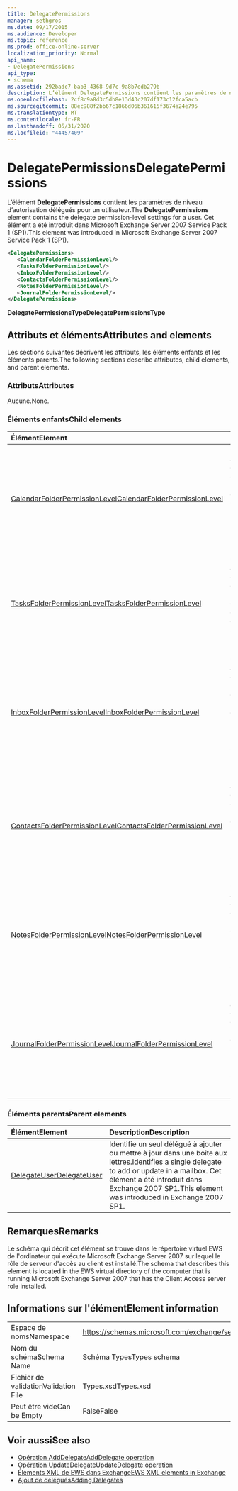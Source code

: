 ```yaml
---
title: DelegatePermissions
manager: sethgros
ms.date: 09/17/2015
ms.audience: Developer
ms.topic: reference
ms.prod: office-online-server
localization_priority: Normal
api_name:
- DelegatePermissions
api_type:
- schema
ms.assetid: 292badc7-bab3-4368-9d7c-9a8b7edb279b
description: L’élément DelegatePermissions contient les paramètres de niveau d’autorisation délégués pour un utilisateur. Cet élément a été introduit dans Microsoft Exchange Server 2007 Service Pack 1 (SP1).
ms.openlocfilehash: 2cf8c9a8d3c5db8e13d43c207df173c12fca5acb
ms.sourcegitcommit: 88ec988f2bb67c1866d06b361615f3674a24e795
ms.translationtype: MT
ms.contentlocale: fr-FR
ms.lasthandoff: 05/31/2020
ms.locfileid: "44457409"
---
```

# <a name="delegatepermissions"></a><span data-ttu-id="5be47-104">DelegatePermissions</span><span class="sxs-lookup"><span data-stu-id="5be47-104">DelegatePermissions</span></span>

<span data-ttu-id="5be47-105">L’élément **DelegatePermissions** contient les paramètres de niveau d’autorisation délégués pour un utilisateur.</span><span class="sxs-lookup"><span data-stu-id="5be47-105">The **DelegatePermissions** element contains the delegate permission-level settings for a user.</span></span> <span data-ttu-id="5be47-106">Cet élément a été introduit dans Microsoft Exchange Server 2007 Service Pack 1 (SP1).</span><span class="sxs-lookup"><span data-stu-id="5be47-106">This element was introduced in Microsoft Exchange Server 2007 Service Pack 1 (SP1).</span></span> 
  
```xml
<DelegatePermissions>
   <CalendarFolderPermissionLevel/>
   <TasksFolderPermissionLevel/>
   <InboxFolderPermissionLevel/>
   <ContactsFolderPermissionLevel/>
   <NotesFolderPermissionLevel/>
   <JournalFolderPermissionLevel/>
</DelegatePermissions>
```

<span data-ttu-id="5be47-107">**DelegatePermissionsType**</span><span class="sxs-lookup"><span data-stu-id="5be47-107">**DelegatePermissionsType**</span></span>

## <a name="attributes-and-elements"></a><span data-ttu-id="5be47-108">Attributs et éléments</span><span class="sxs-lookup"><span data-stu-id="5be47-108">Attributes and elements</span></span>

<span data-ttu-id="5be47-109">Les sections suivantes décrivent les attributs, les éléments enfants et les éléments parents.</span><span class="sxs-lookup"><span data-stu-id="5be47-109">The following sections describe attributes, child elements, and parent elements.</span></span>
  
### <a name="attributes"></a><span data-ttu-id="5be47-110">Attributs</span><span class="sxs-lookup"><span data-stu-id="5be47-110">Attributes</span></span>

<span data-ttu-id="5be47-111">Aucune.</span><span class="sxs-lookup"><span data-stu-id="5be47-111">None.</span></span>
  
### <a name="child-elements"></a><span data-ttu-id="5be47-112">Éléments enfants</span><span class="sxs-lookup"><span data-stu-id="5be47-112">Child elements</span></span>

|<span data-ttu-id="5be47-113">**Élément**</span><span class="sxs-lookup"><span data-stu-id="5be47-113">**Element**</span></span>|<span data-ttu-id="5be47-114">**Description**</span><span class="sxs-lookup"><span data-stu-id="5be47-114">**Description**</span></span>|
|:-----|:-----|
|[<span data-ttu-id="5be47-115">CalendarFolderPermissionLevel</span><span class="sxs-lookup"><span data-stu-id="5be47-115">CalendarFolderPermissionLevel</span></span>](calendarfolderpermissionlevel.md) <br/> |<span data-ttu-id="5be47-116">Contient les autorisations pour le dossier calendrier par défaut.</span><span class="sxs-lookup"><span data-stu-id="5be47-116">Contains the permissions for the default Calendar folder.</span></span> <span data-ttu-id="5be47-117">Cet élément a été introduit dans Exchange 2007 SP1.</span><span class="sxs-lookup"><span data-stu-id="5be47-117">This element was introduced in Exchange 2007 SP1.</span></span>  <br/> |
|[<span data-ttu-id="5be47-118">TasksFolderPermissionLevel</span><span class="sxs-lookup"><span data-stu-id="5be47-118">TasksFolderPermissionLevel</span></span>](tasksfolderpermissionlevel.md) <br/> |<span data-ttu-id="5be47-119">Contient les autorisations pour le dossier de tâches par défaut.</span><span class="sxs-lookup"><span data-stu-id="5be47-119">Contains the permissions for the default Task folder.</span></span> <span data-ttu-id="5be47-120">Cet élément a été introduit dans Exchange 2007 SP1.</span><span class="sxs-lookup"><span data-stu-id="5be47-120">This element was introduced in Exchange 2007 SP1.</span></span>  <br/> |
|[<span data-ttu-id="5be47-121">InboxFolderPermissionLevel</span><span class="sxs-lookup"><span data-stu-id="5be47-121">InboxFolderPermissionLevel</span></span>](inboxfolderpermissionlevel.md) <br/> |<span data-ttu-id="5be47-122">Contient les autorisations pour le dossier boîte de réception par défaut.</span><span class="sxs-lookup"><span data-stu-id="5be47-122">Contains the permissions for the default Inbox folder.</span></span> <span data-ttu-id="5be47-123">Cet élément a été introduit dans Exchange 2007 SP1.</span><span class="sxs-lookup"><span data-stu-id="5be47-123">This element was introduced in Exchange 2007 SP1.</span></span>  <br/> |
|[<span data-ttu-id="5be47-124">ContactsFolderPermissionLevel</span><span class="sxs-lookup"><span data-stu-id="5be47-124">ContactsFolderPermissionLevel</span></span>](contactsfolderpermissionlevel.md) <br/> |<span data-ttu-id="5be47-125">Contient les autorisations pour le dossier de contacts par défaut.</span><span class="sxs-lookup"><span data-stu-id="5be47-125">Contains the permissions for the default Contacts folder.</span></span> <span data-ttu-id="5be47-126">Cet élément a été introduit dans Exchange 2007 SP1.</span><span class="sxs-lookup"><span data-stu-id="5be47-126">This element was introduced in Exchange 2007 SP1.</span></span>  <br/> |
|[<span data-ttu-id="5be47-127">NotesFolderPermissionLevel</span><span class="sxs-lookup"><span data-stu-id="5be47-127">NotesFolderPermissionLevel</span></span>](notesfolderpermissionlevel.md) <br/> |<span data-ttu-id="5be47-128">Contient les autorisations pour le dossier Notes par défaut.</span><span class="sxs-lookup"><span data-stu-id="5be47-128">Contains the permissions for the default Notes folder.</span></span> <span data-ttu-id="5be47-129">Cet élément a été introduit dans Exchange 2007 SP1.</span><span class="sxs-lookup"><span data-stu-id="5be47-129">This element was introduced in Exchange 2007 SP1.</span></span>  <br/> |
|[<span data-ttu-id="5be47-130">JournalFolderPermissionLevel</span><span class="sxs-lookup"><span data-stu-id="5be47-130">JournalFolderPermissionLevel</span></span>](journalfolderpermissionlevel.md) <br/> |<span data-ttu-id="5be47-131">Contient les autorisations pour le dossier journal par défaut.</span><span class="sxs-lookup"><span data-stu-id="5be47-131">Contains the permissions for the default Journal folder.</span></span> <span data-ttu-id="5be47-132">Cet élément a été introduit dans Exchange 2007 SP1.</span><span class="sxs-lookup"><span data-stu-id="5be47-132">This element was introduced in Exchange 2007 SP1.</span></span>  <br/> |
   
### <a name="parent-elements"></a><span data-ttu-id="5be47-133">Éléments parents</span><span class="sxs-lookup"><span data-stu-id="5be47-133">Parent elements</span></span>

|<span data-ttu-id="5be47-134">**Élément**</span><span class="sxs-lookup"><span data-stu-id="5be47-134">**Element**</span></span>|<span data-ttu-id="5be47-135">**Description**</span><span class="sxs-lookup"><span data-stu-id="5be47-135">**Description**</span></span>|
|:-----|:-----|
|[<span data-ttu-id="5be47-136">DelegateUser</span><span class="sxs-lookup"><span data-stu-id="5be47-136">DelegateUser</span></span>](delegateuser.md) <br/> |<span data-ttu-id="5be47-137">Identifie un seul délégué à ajouter ou mettre à jour dans une boîte aux lettres.</span><span class="sxs-lookup"><span data-stu-id="5be47-137">Identifies a single delegate to add or update in a mailbox.</span></span> <span data-ttu-id="5be47-138">Cet élément a été introduit dans Exchange 2007 SP1.</span><span class="sxs-lookup"><span data-stu-id="5be47-138">This element was introduced in Exchange 2007 SP1.</span></span>  <br/> |
   
## <a name="remarks"></a><span data-ttu-id="5be47-139">Remarques</span><span class="sxs-lookup"><span data-stu-id="5be47-139">Remarks</span></span>

<span data-ttu-id="5be47-140">Le schéma qui décrit cet élément se trouve dans le répertoire virtuel EWS de l'ordinateur qui exécute Microsoft Exchange Server 2007 sur lequel le rôle de serveur d'accès au client est installé.</span><span class="sxs-lookup"><span data-stu-id="5be47-140">The schema that describes this element is located in the EWS virtual directory of the computer that is running Microsoft Exchange Server 2007 that has the Client Access server role installed.</span></span>
  
## <a name="element-information"></a><span data-ttu-id="5be47-141">Informations sur l'élément</span><span class="sxs-lookup"><span data-stu-id="5be47-141">Element information</span></span>

|||
|:-----|:-----|
|<span data-ttu-id="5be47-142">Espace de noms</span><span class="sxs-lookup"><span data-stu-id="5be47-142">Namespace</span></span>  <br/> |https://schemas.microsoft.com/exchange/services/2006/types  <br/> |
|<span data-ttu-id="5be47-143">Nom du schéma</span><span class="sxs-lookup"><span data-stu-id="5be47-143">Schema Name</span></span>  <br/> |<span data-ttu-id="5be47-144">Schéma Types</span><span class="sxs-lookup"><span data-stu-id="5be47-144">Types schema</span></span>  <br/> |
|<span data-ttu-id="5be47-145">Fichier de validation</span><span class="sxs-lookup"><span data-stu-id="5be47-145">Validation File</span></span>  <br/> |<span data-ttu-id="5be47-146">Types.xsd</span><span class="sxs-lookup"><span data-stu-id="5be47-146">Types.xsd</span></span>  <br/> |
|<span data-ttu-id="5be47-147">Peut être vide</span><span class="sxs-lookup"><span data-stu-id="5be47-147">Can be Empty</span></span>  <br/> |<span data-ttu-id="5be47-148">False</span><span class="sxs-lookup"><span data-stu-id="5be47-148">False</span></span>  <br/> |
   
## <a name="see-also"></a><span data-ttu-id="5be47-149">Voir aussi</span><span class="sxs-lookup"><span data-stu-id="5be47-149">See also</span></span>

- [<span data-ttu-id="5be47-150">Opération AddDelegate</span><span class="sxs-lookup"><span data-stu-id="5be47-150">AddDelegate operation</span></span>](adddelegate-operation.md) 
- [<span data-ttu-id="5be47-151">Opération UpdateDelegate</span><span class="sxs-lookup"><span data-stu-id="5be47-151">UpdateDelegate operation</span></span>](updatedelegate-operation.md)
- [<span data-ttu-id="5be47-152">Éléments XML de EWS dans Exchange</span><span class="sxs-lookup"><span data-stu-id="5be47-152">EWS XML elements in Exchange</span></span>](ews-xml-elements-in-exchange.md)
- [<span data-ttu-id="5be47-153">Ajout de délégués</span><span class="sxs-lookup"><span data-stu-id="5be47-153">Adding Delegates</span></span>](https://msdn.microsoft.com/library/3a744150-66a3-4a13-9433-793603ba5038%28Office.15%29.aspx)

